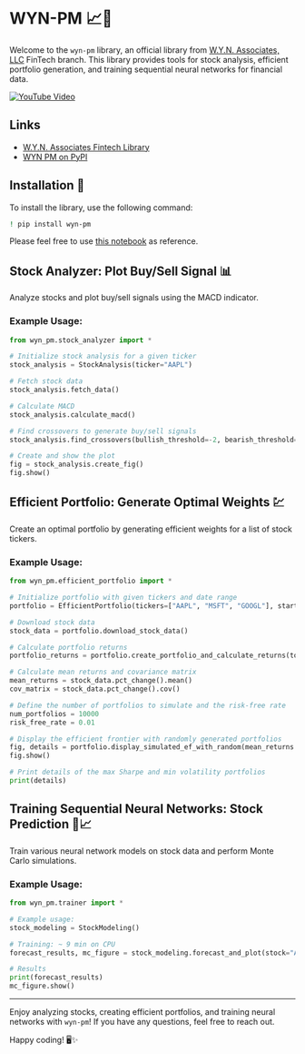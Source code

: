 # WYN-PM 📈💼

Welcome to the `wyn-pm` library, an official library from [W.Y.N. Associates, LLC](https://wyn-associates.com/) FinTech branch. This library provides tools for stock analysis, efficient portfolio generation, and training sequential neural networks for financial data.

[![YouTube Video](https://img.youtube.com/vi/85Rv7jg8gc8/0.jpg)](https://www.youtube.com/embed/85Rv7jg8gc8?si=L4zlKGmdJOu6bO82)

## Links

- [W.Y.N. Associates Fintech Library](https://wyn-associates.com/fintech/)
- [WYN PM on PyPI](https://pypi.org/project/wyn-pm/)

## Installation 🚀

To install the library, use the following command:

```bash
! pip install wyn-pm
```

Please feel free to use [this notebook](https://github.com/yiqiao-yin/WYNAssociates/blob/main/docs/ref-deeplearning/ex_%20-%20wyn-pm%20tutorial.ipynb) as reference.

## Stock Analyzer: Plot Buy/Sell Signal 📊

Analyze stocks and plot buy/sell signals using the MACD indicator.

### Example Usage:

```python
from wyn_pm.stock_analyzer import *

# Initialize stock analysis for a given ticker
stock_analysis = StockAnalysis(ticker="AAPL")

# Fetch stock data
stock_analysis.fetch_data()

# Calculate MACD
stock_analysis.calculate_macd()

# Find crossovers to generate buy/sell signals
stock_analysis.find_crossovers(bullish_threshold=-2, bearish_threshold=2)

# Create and show the plot
fig = stock_analysis.create_fig()
fig.show()
```

## Efficient Portfolio: Generate Optimal Weights 💹

Create an optimal portfolio by generating efficient weights for a list of stock tickers.

### Example Usage:

```python
from wyn_pm.efficient_portfolio import *

# Initialize portfolio with given tickers and date range
portfolio = EfficientPortfolio(tickers=["AAPL", "MSFT", "GOOGL"], start_date="2020-01-01", end_date="2022-01-01", interval="1d")

# Download stock data
stock_data = portfolio.download_stock_data()

# Calculate portfolio returns
portfolio_returns = portfolio.create_portfolio_and_calculate_returns(top_n=5)

# Calculate mean returns and covariance matrix
mean_returns = stock_data.pct_change().mean()
cov_matrix = stock_data.pct_change().cov()

# Define the number of portfolios to simulate and the risk-free rate
num_portfolios = 10000
risk_free_rate = 0.01

# Display the efficient frontier with randomly generated portfolios
fig, details = portfolio.display_simulated_ef_with_random(mean_returns.values, cov_matrix.values, num_portfolios, risk_free_rate)
fig.show()

# Print details of the max Sharpe and min volatility portfolios
print(details)
```

## Training Sequential Neural Networks: Stock Prediction 🤖📈

Train various neural network models on stock data and perform Monte Carlo simulations.

### Example Usage:

```python
from wyn_pm.trainer import *

# Example usage:
stock_modeling = StockModeling()

# Training: ~ 9 min on CPU
forecast_results, mc_figure = stock_modeling.forecast_and_plot(stock="AAPL", start_date="2020-01-01", end_date="2023-01-01", look_back=50, num_of_epochs=10, n_futures=365, n_samples=1000, verbose_style=1)

# Results
print(forecast_results)
mc_figure.show()
```

---

Enjoy analyzing stocks, creating efficient portfolios, and training neural networks with `wyn-pm`! If you have any questions, feel free to reach out.

Happy coding! 🖥️✨